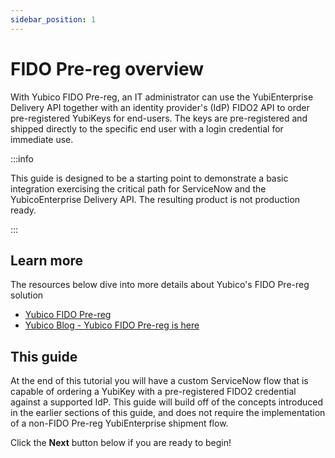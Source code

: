 ```yaml
---
sidebar_position: 1
---
```


# FIDO Pre-reg overview

With Yubico FIDO Pre-reg, an IT administrator can use the YubiEnterprise Delivery API together with an identity provider's (IdP) FIDO2 API to order pre-registered YubiKeys for end-users. The keys are pre-registered and shipped directly to the specific end user with a login credential for immediate use.

:::info

This guide is designed to be a starting point to demonstrate a basic integration exercising the critical path for ServiceNow and the YubicoEnterprise Delivery API. The resulting product is not production ready.

:::

## Learn more

The resources below dive into more details about Yubico's FIDO Pre-reg solution

- [Yubico FIDO Pre-reg](https://www.yubico.com/products/fido-pre-reg/)
- [Yubico Blog - Yubico FIDO Pre-reg is here](https://www.yubico.com/blog/fido-pre-reg-is-here-what-secure-fast-passwordless-onboarding-and-account-recovery-at-scale-means-for-your-business-and-end-users/)

## This guide

At the end of this tutorial you will have a custom ServiceNow flow that is capable of ordering a YubiKey with a pre-registered FIDO2 credential against a supported IdP. This guide will build off of the concepts introduced in the earlier sections of this guide, and does not require the implementation of a non-FIDO Pre-reg YubiEnterprise shipment flow.

Click the **Next** button below if you are ready to begin!
